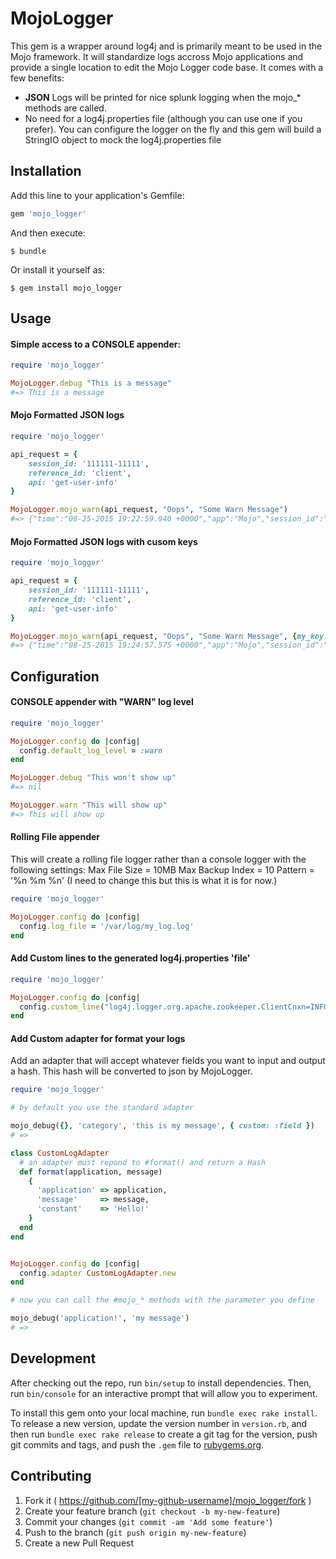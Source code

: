 # MojoLogger

This gem is a wrapper around log4j and is primarily meant to be used in the Mojo framework. It will standardize logs accross Mojo applications and provide a single location to edit the Mojo Logger code base. It comes with a few benefits:

* **JSON** Logs will be printed for nice splunk logging when the mojo_* methods are called.
* No need for a log4j.properties file (although you can use one if you prefer). You can configure the logger on the fly and this gem will build a StringIO object to mock the log4j.properties file

## Installation

Add this line to your application's Gemfile:

```ruby
gem 'mojo_logger'
```

And then execute:

    $ bundle

Or install it yourself as:

    $ gem install mojo_logger

## Usage

#### Simple access to a CONSOLE appender:

```ruby
require 'mojo_logger'

MojoLogger.debug "This is a message"
#=> This is a message

```

#### Mojo Formatted JSON logs
```ruby
require 'mojo_logger'

api_request = {
    session_id: '111111-11111',
    reference_id: 'client',
    api: 'get-user-info'
}

MojoLogger.mojo_warn(api_request, "Oops", "Some Warn Message")
#=> {"time":"08-25-2015 19:22:59.940 +0000","app":"Mojo","session_id":"111111-11111","reference_id":"client","api":"get-user-info","category":"Oops","message":"Some Warn Message"}

```

#### Mojo Formatted JSON logs with cusom keys
```ruby
require 'mojo_logger'

api_request = {
    session_id: '111111-11111',
    reference_id: 'client',
    api: 'get-user-info'
}

MojoLogger.mojo_warn(api_request, "Oops", "Some Warn Message", {my_key: "Some value", my_other_key: :another_val})
#=> {"time":"08-25-2015 19:24:57.575 +0000","app":"Mojo","session_id":"111111-11111","reference_id":"client","api":"get-user-info","category":"Oops","message":"Some Warn Message","my_key":"Some value","my_other_key":"another_val"} 

```


## Configuration

#### CONSOLE appender with "WARN" log level
```ruby
require 'mojo_logger'

MojoLogger.config do |config|
  config.default_log_level = :warn
end

MojoLogger.debug "This won't show up"
#=> nil

MojoLogger.warn "This will show up"
#=> This will show up

```


#### Rolling File appender
This will create a rolling file logger rather than a console logger with the following settings:
Max File Size = 10MB
Max Backup Index = 10
Pattern = '%n %m %n'  (I need to change this but this is what it is for now.)

```ruby
require 'mojo_logger'

MojoLogger.config do |config|
  config.log_file = '/var/log/my_log.log'
end

```

#### Add Custom lines to the generated log4j.properties 'file'

```ruby
require 'mojo_logger'

MojoLogger.config do |config|
  config.custom_line("log4j.logger.org.apache.zookeeper.ClientCnxn=INFO")
end

```

#### Add Custom adapter for format your logs
Add an adapter that will accept whatever fields you want to input and output a hash.
This hash will be converted to json by MojoLogger.

```ruby
require 'mojo_logger'

# by default you use the standard adapter

mojo_debug({}, 'category', 'this is my message', { custom: :field })
# =>

class CustomLogAdapter
  # an adapter must repond to #format() and return a Hash
  def format(application, message)
    {
      'application' => application,
      'message'     => message,
      'constant'    => 'Hello!'
    }
  end
end


MojoLogger.config do |config|
  config.adapter CustomLogAdapter.new
end

# now you can call the #mojo_* methods with the parameter you define

mojo_debug('application!', 'my message')
# =>

```


## Development

After checking out the repo, run `bin/setup` to install dependencies. Then, run `bin/console` for an interactive prompt that will allow you to experiment.

To install this gem onto your local machine, run `bundle exec rake install`. To release a new version, update the version number in `version.rb`, and then run `bundle exec rake release` to create a git tag for the version, push git commits and tags, and push the `.gem` file to [rubygems.org](https://rubygems.org).

## Contributing

1. Fork it ( https://github.com/[my-github-username]/mojo_logger/fork )
2. Create your feature branch (`git checkout -b my-new-feature`)
3. Commit your changes (`git commit -am 'Add some feature'`)
4. Push to the branch (`git push origin my-new-feature`)
5. Create a new Pull Request
